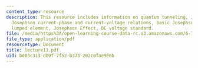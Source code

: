 ```yaml
---
content_type: resource
description: This resource includes information on quantum tunneling, Josephson tunneling,
  Josephson current-phase and current-voltage relations, basic Josephson junction
  lumped element, Josephson Effect, DC voltage standard.
file: /media/https%3A/open-learning-course-data-rc.s3.amazonaws.com/6-763-applied-superconductivity-fall-2005/bd03c313db9f7f52b37b202c0fae9e6b_lecture11.pdf
file_type: application/pdf
resourcetype: Document
title: lecture11.pdf
uid: bd03c313-db9f-7f52-b37b-202c0fae9e6b
---
```

